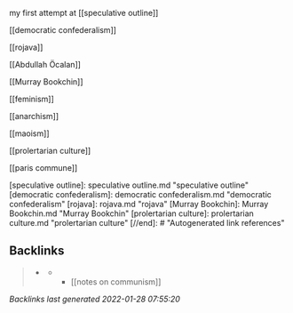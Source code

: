 my first attempt at [[speculative outline]]

[[democratic confederalism]]

[[rojava]]

[[Abdullah Öcalan]]

[[Murray Bookchin]]

[[feminism]]

[[anarchism]]

[[maoism]]

[[prolertarian culture]]

[[paris commune]]

[//begin]: # "Autogenerated link references for markdown compatibility"
[speculative outline]: speculative outline.md "speculative outline"
[democratic confederalism]: democratic confederalism.md "democratic confederalism"
[rojava]: rojava.md "rojava"
[Murray Bookchin]: Murray Bookchin.md "Murray Bookchin"
[prolertarian culture]: prolertarian culture.md "prolertarian culture"
[//end]: # "Autogenerated link references"

## Backlinks

> - [](2021-01-18.md)
>   - -	[[notes on communism]]

_Backlinks last generated 2022-01-28 07:55:20_
